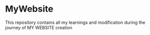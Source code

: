 # MyWebsite
This repository contains all my learnings and modification during the journey of MY WEBSITE creation
